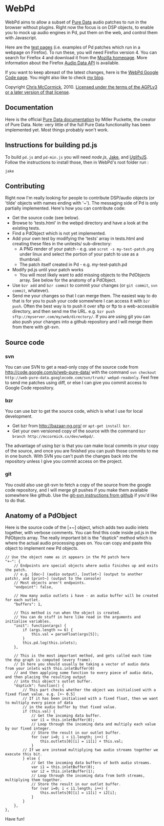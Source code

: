WebPd
=====

WebPd aims to allow a subset of [Pure Data](http://crca.ucsd.edu/~msp/software.html) audio patches to run in the browser without plugins. Right now the focus is on DSP objects, to enable you to mock up audio engines in Pd, put them on the web, and control them with Javascript.

Here are the [test pages](tests) (i.e. examples of Pd patches which run in a webpage on Firefox). To run these, you will need Firefox version 4. You can search for Firefox 4 and download it from the [Mozilla homepage](http://www.mozilla.org/). More information about the Firefox [Audio Data API](https://wiki.mozilla.org/Audio_Data_API) is available.

If you want to keep abreast of the latest changes, here is the [WebPd Google Code page](http://code.google.com/p/web-pure-data). You might also like to check [my blog](http://mccormick.cx/news).

Copyright [Chris McCormick](http://mccormick.cx/), 2010. [Licensed under the terms of the AGPLv3 or a later version of that license](COPYING).

Documentation
-------------

Here is the official [Pure Data documentation](http://crca.ucsd.edu/~msp/Pd_documentation/index.htm) by Miller Puckette, the creator of Pure Data. Note: very little of the full Pure Data functionality has been implemented yet. Most things probably won't work.

Instructions for building pd.js
--------------------------------

To build `pd.js` and `pd-min.js` you will need *node.js*, [Jake](https://github.com/mde/jake), and [UglifyJS](https://github.com/mishoo/UglifyJS/).
Follow the instructions to install those, then in WebPd's root folder run :

    jake

Contributing
------------

Right now I'm really looking for people to contribute DSP/audio objects (or 'tilde' objects with names ending with '~'). The messaging side of Pd is only partially implemented. Here's how you can contribute code:

 * Get the source code (see below).
 * Browse to 'tests.html' in the webpd directory and have a look at the existing tests.
 * Find a PdObject which is not yet implemented.
 * Add your own test by modifying the 'tests' array in tests.html and creating these files in the unitests/ sub-directory:
	* A PNG render of your patch - e.g. use `scrot -s my-test-patch.png` under linux and select the portion of your patch to use as a thumbnail.
	* The patch itself created in Pd - e.g. my-test-patch.pd
 * Modify pd.js until your patch works
   * You will most likely want to add missing objects to the PdObjects array. See below for the anatomy of a PdObject.
 * Use `bzr add` and `bzr commit` to commit your changes (or `git commit`, `svn commit`, whatever).
 * Send me your changes so that I can merge them. The easiest way to do that is for you to push your code somewhere I can access it with `bzr push`. Often the best way is to push it over sftp or ftp to a web-accessible directory, and then send me the URL. e.g. `bzr push sftp://myserver.com/my/web/directory/`. If you are using git you can also push your changes into a github repository and I will merge them from there with git-svn.

Source code
-----------

### svn ###

You can use SVN to get a read-only copy of the source code from <http://code.google.com/p/web-pure-data/> with the command `svn checkout http://web-pure-data.googlecode.com/svn/trunk/ webpd-readonly`. Feel free to send me patches using diff, or else I can give you commit access to Google Code repository.

### bzr ###

You can use bzr to get the source code, which is what I use for local development.

 * Get bzr from <http://bazaar-ng.org/> or `apt-get install bzr`.
 * Get your own versioned copy of the source with the command `bzr branch http://mccormick.cx/dev/webpd/`.

The advantage of using bzr is that you can make local commits in your copy of the source, and once you are finished you can push those commits to me in one bunch. With SVN you can't push the changes back into the repository unless I give you commit access on the project.

### git ###

You could also use git-svn to fetch a copy of the source from the google code repository, and I will merge git pushes if you make them available somewhere like github. Use the [git-svn instructions from github](http://github.com/guides/import-from-subversion) if you'd like to do that.

Anatomy of a PdObject
---------------------

Here is the source code of the [+~] object, which adds two audio inlets together, with verbose comments. You can find this code inside pd.js in the PdObjects array. The really important bit is the "dsptick" method which is where the actual audio processing goes on. You can copy and paste this object to implement new Pd objects.

	// Use the object name as it appears in the Pd patch here
	"+~": {
		// Endpoints are special objects where audio finishes up and exits the patch.
		// e.g. [dac~] (audio output), [outlet~] (output to another patch), and [print~] (output to the console)
		// Most objects aren't endpoints.
		"endpoint": false,
		
		// How many audio outlets i have - an audio buffer will be created for each outlet.
		"buffers": 1,
		
		// This method is run when the object is created.
		// You can do stuff in here like read in the arguments and initialise variables.
		"init": function(args) {
			if (args.length >= 6) {
				this.val = parseFloat(args[5]);
			}
			this.pd.log(this.inlets);
		},
		
		// This is the most important method, and gets called each time the dsp graph is computed (every frame).
		// In here you should usually be taking a vector of audio data from your inlets with this.inletBuffer(0)
		// and then applying some function to every piece of audio data, and then placing the resulting output
		// into this object's outlet buffer.
		"dsptick": function() {
			// This part checks whether the object was initialised with a fixed float value. e.g. [+~ 0.5]
			// If it has been initialised with a fixed float, then we want to multiply every piece of data
			// in the audio buffer by that fixed value.
			if (this.val) {
				// Get the incoming data buffer.
				var i1 = this.inletBuffer(0);
				// Loop through the incoming data and multiply each value by our fixed integer.
				// Store the result in our outlet buffer.
				for (var i=0; i < i1.length; i++) {
					this.outlets[0][i] = i1[i] + this.val;
				}
			// If we are instead multiplying two audio streams together we execute this bit.
			} else {
				// Get the incoming data buffers of both audio streams.
				var i1 = this.inletBuffer(0);
				var i2 = this.inletBuffer(1);
				// Loop through the incoming data from both streams, multiplying them together.
				// Store the result in our outlet buffer.
				for (var i=0; i < i1.length; i++) {
					this.outlets[0][i] = i1[i] + i2[i];
				}
			}
		},
	},

Have fun!
